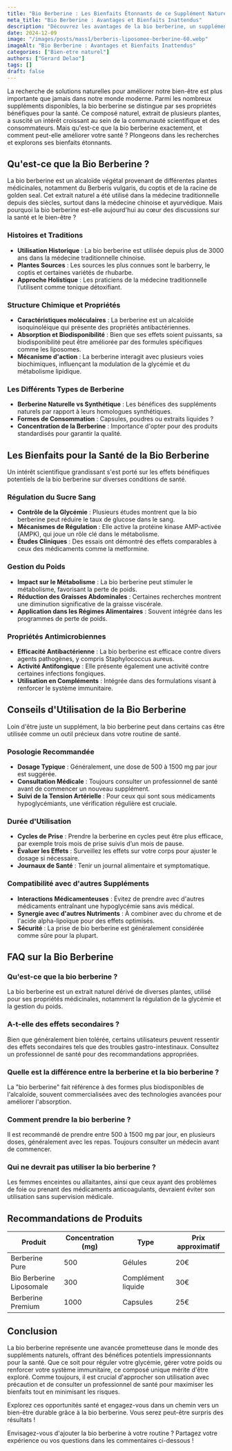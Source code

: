```yaml
---
title: "Bio Berberine : Les Bienfaits Étonnants de ce Supplément Naturel"
meta_title: "Bio Berberine : Avantages et Bienfaits Inattendus"
description: "Découvrez les avantages de la bio berberine, un supplément naturel aux propriétés exceptionnelles pour votre santé."
date: 2024-12-09
image: "/images/posts/mass1/berberis-liposomee-berberine-60.webp"
imageAlt: "Bio Berberine : Avantages et Bienfaits Inattendus"
categories: ["Bien-etre naturel"]
authors: ["Gerard Delao"]
tags: []
draft: false
---
```


La recherche de solutions naturelles pour améliorer notre bien-être est plus importante que jamais dans notre monde moderne. Parmi les nombreux suppléments disponibles, la bio berberine se distingue par ses propriétés bénéfiques pour la santé. Ce composé naturel, extrait de plusieurs plantes, a suscité un intérêt croissant au sein de la communauté scientifique et des consommateurs. Mais qu'est-ce que la bio berberine exactement, et comment peut-elle améliorer votre santé ? Plongeons dans les recherches et explorons ses bienfaits étonnants.

## Qu'est-ce que la Bio Berberine ?

La bio berberine est un alcaloïde végétal provenant de différentes plantes médicinales, notamment du Berberis vulgaris, du coptis et de la racine de golden seal. Cet extrait naturel a été utilisé dans la médecine traditionnelle depuis des siècles, surtout dans la médecine chinoise et ayurvédique. Mais pourquoi la bio berberine est-elle aujourd'hui au cœur des discussions sur la santé et le bien-être ?

### Histoires et Traditions
- **Utilisation Historique** : La bio berberine est utilisée depuis plus de 3000 ans dans la médecine traditionnelle chinoise.
- **Plantes Sources** : Les sources les plus connues sont le barberry, le coptis et certaines variétés de rhubarbe.
- **Approche Holistique** : Les praticiens de la médecine traditionnelle l’utilisent comme tonique détoxifiant.

### Structure Chimique et Propriétés
- **Caractéristiques moléculaires** : La berberine est un alcaloïde isoquinoléique qui présente des propriétés antibactériennes.
- **Absorption et Biodisponibilité** : Bien que ses effets soient puissants, sa biodisponibilité peut être améliorée par des formules spécifiques comme les liposomes.
- **Mécanisme d'action** : La berberine interagit avec plusieurs voies biochimiques, influençant la modulation de la glycémie et du métabolisme lipidique.

### Les Différents Types de Berberine
- **Berberine Naturelle vs Synthétique** : Les bénéfices des suppléments naturels par rapport à leurs homologues synthétiques.
- **Formes de Consommation** : Capsules, poudres ou extraits liquides ?
- **Concentration de la Berberine** : Importance d'opter pour des produits standardisés pour garantir la qualité.

## Les Bienfaits pour la Santé de la Bio Berberine

Un intérêt scientifique grandissant s'est porté sur les effets bénéfiques potentiels de la bio berberine sur diverses conditions de santé. 

### Régulation du Sucre Sang
- **Contrôle de la Glycémie** : Plusieurs études montrent que la bio berberine peut réduire le taux de glucose dans le sang.
- **Mécanismes de Régulation** : Elle active la protéine kinase AMP-activée (AMPK), qui joue un rôle clé dans le métabolisme.
- **Études Cliniques** : Des essais ont démontré des effets comparables à ceux des médicaments comme la metformine.

### Gestion du Poids
- **Impact sur le Métabolisme** : La bio berberine peut stimuler le métabolisme, favorisant la perte de poids.
- **Réduction des Graisses Abdominales** : Certaines recherches montrent une diminution significative de la graisse viscérale.
- **Application dans les Régimes Alimentaires** : Souvent intégrée dans les programmes de perte de poids.

### Propriétés Antimicrobiennes
- **Efficacité Antibactérienne** : La bio berberine est efficace contre divers agents pathogènes, y compris Staphylococcus aureus.
- **Activité Antifongique** : Elle présente également une activité contre certaines infections fongiques.
- **Utilisation en Compléments** : Intégrée dans des formulations visant à renforcer le système immunitaire.

## Conseils d'Utilisation de la Bio Berberine

Loin d'être juste un supplément, la bio berberine peut dans certains cas être utilisée comme un outil précieux dans votre routine de santé. 

### Posologie Recommandée
- **Dosage Typique** : Généralement, une dose de 500 à 1500 mg par jour est suggérée.
- **Consultation Médicale** : Toujours consulter un professionnel de santé avant de commencer un nouveau supplément.
- **Suivi de la Tension Artérielle** : Pour ceux qui sont sous médicaments hypoglycémiants, une vérification régulière est cruciale.

### Durée d'Utilisation
- **Cycles de Prise** : Prendre la berberine en cycles peut être plus efficace, par exemple trois mois de prise suivis d’un mois de pause.
- **Évaluer les Effets** : Surveillez les effets sur votre corps pour ajuster le dosage si nécessaire.
- **Journaux de Santé** : Tenir un journal alimentaire et symptomatique.

### Compatibilité avec d'autres Suppléments
- **Interactions Médicamenteuses** : Évitez de prendre avec d'autres médicaments entraînant une hypoglycémie sans avis médical.
- **Synergie avec d'autres Nutriments** : À combiner avec du chrome et de l'acide alpha-lipoïque pour des effets optimisés.
- **Sécurité** : La prise de bio berberine est généralement considérée comme sûre pour la plupart.

## FAQ sur la Bio Berberine

### Qu'est-ce que la bio berberine ?
La bio berberine est un extrait naturel dérivé de diverses plantes, utilisé pour ses propriétés médicinales, notamment la régulation de la glycémie et la gestion du poids.

### A-t-elle des effets secondaires ?
Bien que généralement bien tolérée, certains utilisateurs peuvent ressentir des effets secondaires tels que des troubles gastro-intestinaux. Consultez un professionnel de santé pour des recommandations appropriées.

### Quelle est la différence entre la berberine et la bio berberine ?
La "bio berberine" fait référence à des formes plus biodisponibles de l'alcaloïde, souvent commercialisées avec des technologies avancées pour améliorer l'absorption.

### Comment prendre la bio berberine ?
Il est recommandé de prendre entre 500 à 1500 mg par jour, en plusieurs doses, généralement avec les repas. Toujours consulter un médecin avant de commencer.

### Qui ne devrait pas utiliser la bio berberine ?
Les femmes enceintes ou allaitantes, ainsi que ceux ayant des problèmes de foie ou prenant des médicaments anticoagulants, devraient éviter son utilisation sans supervision médicale.

## Recommandations de Produits

| Produit                | Concentration (mg) | Type                  | Prix approximatif |
|-----------------------|--------------------|----------------------|--------------------|
| Berberine Pure        | 500                | Gélules              | 20€                |
| Bio Berberine Liposomale | 300             | Complément liquide    | 30€                |
| Berberine Premium     | 1000               | Capsules              | 25€                |

## Conclusion

La bio berberine représente une avancée prometteuse dans le monde des suppléments naturels, offrant des bénéfices potentiels impressionnants pour la santé. Que ce soit pour réguler votre glycémie, gérer votre poids ou renforcer votre système immunitaire, ce composé unique mérite d'être exploré. Comme toujours, il est crucial d'approcher son utilisation avec précaution et de consulter un professionnel de santé pour maximiser les bienfaits tout en minimisant les risques. 

Explorez ces opportunités santé et engagez-vous dans un chemin vers un bien-être durable grâce à la bio berberine. Vous serez peut-être surpris des résultats !

Envisagez-vous d'ajouter la bio berberine à votre routine ? Partagez votre expérience ou vos questions dans les commentaires ci-dessous !

